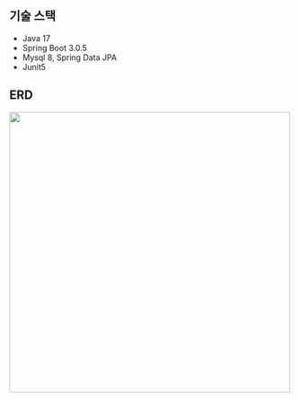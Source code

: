 ## 기술 스택

- Java 17
- Spring Boot 3.0.5
- Mysql 8, Spring Data JPA
- Junit5

## ERD

<img src="https://user-images.githubusercontent.com/35963403/232229007-125589fa-1d59-4df9-a741-b1a0c06468fb.PNG" width="500">
